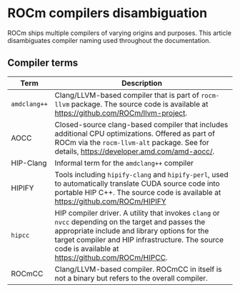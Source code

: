<head>
  <meta charset="UTF-8">
  <meta name="description" content="ROCm compilers disambiguation">
  <meta name="keywords" content="compilers, compiler naming, AMD, ROCm">
</head>

# ROCm compilers disambiguation

ROCm ships multiple compilers of varying origins and purposes. This article
disambiguates compiler naming used throughout the documentation.

## Compiler terms

| Term | Description |
| - | - |
| `amdclang++` | Clang/LLVM-based compiler that is part of `rocm-llvm` package. The source code is available at <a href="https://github.com/ROCm/llvm-project" target="_blank">https://github.com/ROCm/llvm-project</a>. |
| AOCC | Closed-source clang-based compiler that includes additional CPU optimizations. Offered as part of ROCm via the `rocm-llvm-alt` package. See for details, <a href="https://developer.amd.com/amd-aocc/" target="_blank">https://developer.amd.com/amd-aocc/</a>. |
| HIP-Clang | Informal term for the `amdclang++` compiler |
| HIPIFY | Tools including `hipify-clang` and `hipify-perl`, used to automatically translate CUDA source code into portable HIP C++. The source code is available at <a href="https://github.com/ROCm/HIPIFY" target="_blank">https://github.com/ROCm/HIPIFY</a> |
| `hipcc` | HIP compiler driver. A utility that invokes `clang` or `nvcc` depending on the target and passes the appropriate include and library options for the target compiler and HIP infrastructure. The source code is available at <a href="https://github.com/ROCm/HIPCC" target="_blank">https://github.com/ROCm/HIPCC</a>. |
| ROCmCC | Clang/LLVM-based compiler. ROCmCC in itself is not a binary but refers to the overall compiler. |
